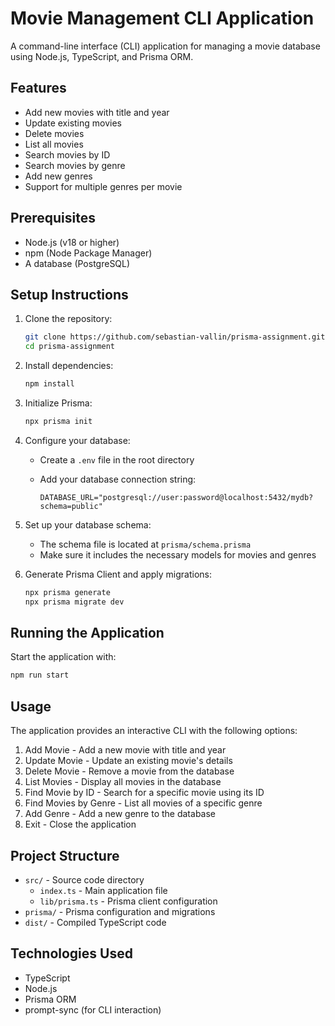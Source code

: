 # Movie Management CLI Application

A command-line interface (CLI) application for managing a movie database using Node.js, TypeScript, and Prisma ORM.

## Features

- Add new movies with title and year
- Update existing movies
- Delete movies
- List all movies
- Search movies by ID
- Search movies by genre
- Add new genres
- Support for multiple genres per movie

## Prerequisites

- Node.js (v18 or higher)
- npm (Node Package Manager)
- A database (PostgreSQL)

## Setup Instructions

1. Clone the repository:

   ```bash
   git clone https://github.com/sebastian-vallin/prisma-assignment.git
   cd prisma-assignment
   ```

2. Install dependencies:

   ```bash
   npm install
   ```

3. Initialize Prisma:

   ```bash
   npx prisma init
   ```

4. Configure your database:

   - Create a `.env` file in the root directory
   - Add your database connection string:

     ```env
     DATABASE_URL="postgresql://user:password@localhost:5432/mydb?schema=public"
     ```

5. Set up your database schema:

   - The schema file is located at `prisma/schema.prisma`
   - Make sure it includes the necessary models for movies and genres

6. Generate Prisma Client and apply migrations:

   ```bash
   npx prisma generate
   npx prisma migrate dev
   ```

## Running the Application

Start the application with:

```bash
npm run start
```

## Usage

The application provides an interactive CLI with the following options:

1. Add Movie - Add a new movie with title and year
2. Update Movie - Update an existing movie's details
3. Delete Movie - Remove a movie from the database
4. List Movies - Display all movies in the database
5. Find Movie by ID - Search for a specific movie using its ID
6. Find Movies by Genre - List all movies of a specific genre
7. Add Genre - Add a new genre to the database
8. Exit - Close the application

## Project Structure

- `src/` - Source code directory
  - `index.ts` - Main application file
  - `lib/prisma.ts` - Prisma client configuration
- `prisma/` - Prisma configuration and migrations
- `dist/` - Compiled TypeScript code

## Technologies Used

- TypeScript
- Node.js
- Prisma ORM
- prompt-sync (for CLI interaction)
